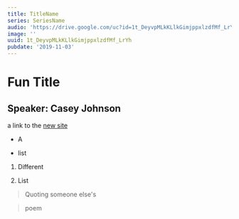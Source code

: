 ```yaml
---
title: TitleName
series: SeriesName
audio: 'https://drive.google.com/uc?id=1t_DeyvpMLkKLlkGimjppxlzdfMf_LrYh'
image: ''
uuid: 1t_DeyvpMLkKLlkGimjppxlzdfMf_LrYh
pubdate: '2019-11-03'
---
```

  # Fun Title


  ## Speaker: Casey Johnson


  a link to the [new site](https://zmcandee.github.io/RedeemerCityChurch/index.html)


  * A 

  * list


  1. Different

  2. List


  > Quoting someone else's

  > poem
